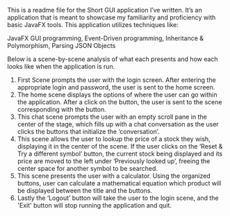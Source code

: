 This is a readme file for the Short GUI application I’ve written. It’s an application that is meant to showcase my familiarity and proficiency with basic JavaFX tools.
This application utilizes techniques like:

JavaFX GUI programming, Event-Driven programming, Inheritance & Polymorphism,  Parsing JSON Objects 

Below is a scene-by-scene analysis of what each presents and how each looks like when the application is run.
1. First Scene prompts the user with the login screen. After entering the appropriate login and password, the user is sent to the home screen.
2. The home scene displays the options of where the user can go within the application. After a click on the button, the user is sent to the scene
   corresponding with the button. 
4. This chat scene prompts the user with an empty scroll pane in the center of the stage, which fills up with a chat conversation as
   the user clicks the buttons that initialize the ‘conversation’.
6. This scene allows the user to lookup the price of a stock they wish, displaying it in the center of the scene. If the user clicks on
   the ‘Reset & Try a different symbol’ button, the current stock being displayed and its price are moved to the left under ‘Previously looked up’,
   freeing the center space for another symbol to be searched. 
8. This scene presents the user with a calculator. Using the organized buttons, user can calculate a mathematical equation which product will be
   displayed between the title and the buttons.
10. Lastly the ‘Logout’ button will take the user to the login scene, and the 'Exit' button will stop running the application and quit.
   
